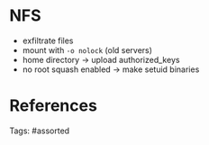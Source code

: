 # NFS
- exfiltrate files
- mount with `-o nolock` (old servers)
- home directory -> upload authorized_keys
- no root squash enabled -> make setuid binaries

# References

Tags:
    #assorted
